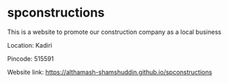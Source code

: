 # spconstructions

This is a website to promote our construction company as a local business

Location: Kadiri

Pincode: 515591

Website link: https://althamash-shamshuddin.github.io/spconstructions
